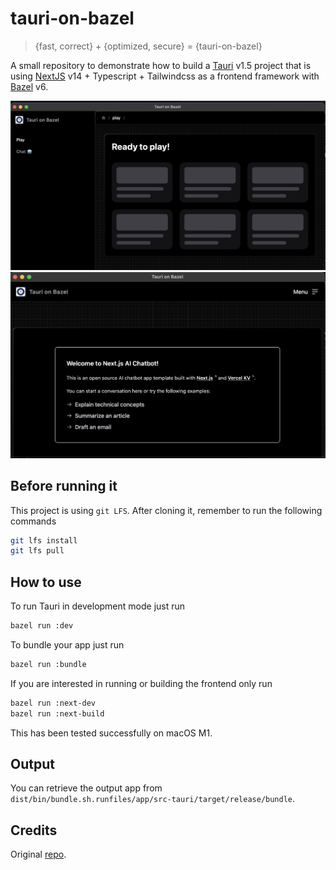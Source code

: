 # tauri-on-bazel

> {fast, correct} + {optimized, secure} = {tauri-on-bazel}

A small repository to demonstrate how to build a [Tauri](https://tauri.app/) v1.5 project that is using [NextJS](https://nextjs.org/) v14 + Typescript + Tailwindcss as a frontend framework with [Bazel](https://bazel.build/) v6.

![Screenshot 0 of Tauri on Bazel with NextJS, TypeScript, and Tailwindcss.](/screenshots/0.png?raw=true "Screenshot 0 of Tauri on Bazel with NextJS, TypeScript, and Tailwindcss.")
![Screenshot 1 of Tauri on Bazel with NextJS, TypeScript, and Tailwindcss.](/screenshots/1.png?raw=true "Screenshot 1 of Tauri on Bazel with NextJS, TypeScript, and Tailwindcss.")

## Before running it

This project is using `git LFS`. After cloning it, remember to run the following commands

```bash
git lfs install
git lfs pull
```

## How to use

To run Tauri in development mode just run

```bash
bazel run :dev
```

To bundle your app just run

```bash
bazel run :bundle
```

If you are interested in running or building the frontend only run

```bash
bazel run :next-dev
bazel run :next-build
```

This has been tested successfully on macOS M1.

## Output

You can retrieve the output app from `dist/bin/bundle.sh.runfiles/app/src-tauri/target/release/bundle`.

## Credits

Original [repo](https://github.com/marmos91/tauri-bazel-next-typescript).
